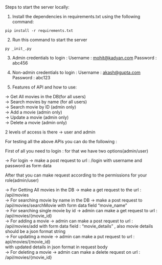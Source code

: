 Steps to start the server locally:
1. Install the dependencies in requirements.txt using the following command:
```
pip install -r requirements.txt 
```

2. Run this command to start the server
```
py _init_.py
```
3. Admin credentials to login :
Username : mohit@kadyan.com
Password : abc456

4. Non-admin credentials to login : 
Username : akash@gupta.com
Password : abc123

5. Features of API and how to use:


-> Get All movies in the DB(for all users) <br/>
-> Search movies by name (for all users) <br/>
-> Search movie by ID (admin only) <br/>
-> Add a movie (admin only) <br/>
-> Update a movie (admin only) <br/>
-> Delete a movie (admin only) <br/>

2 levels of access is there -> user and admin <br/>

For testing all the above APIs you can do the following : <br/>

First of all you need to login : for that we have two options(admin/user) <br/>

-> For login -> make a post request to url :  /login with username and password as form data <br/>

After that you can make request according to the permissions for your role(admin/user) <br/>

-> For Getting All movies in the DB -> make a get request to the url :  /api/movies <br/>
-> For searching movie by name in the DB -> make a post request to /api/movies/searchMovie with form data field “movie_name” <br/>
-> For searching single movie by id -> admin can make a get request to url : /api/movies/{movie_id} <br/>
-> For adding a movie -> admin can make a post request to url : /api/movies/add with form data field : “movie_details” , also movie details should be a json format string <br/>
-> For updating a movie -> admin can make a put request to url : api/movies/{movie_id} <br/>
with updated details in json format in request body <br/>
-> For deleting a movie -> admin can make a delete request on url : /api/movies/{movie_id} <br/>
